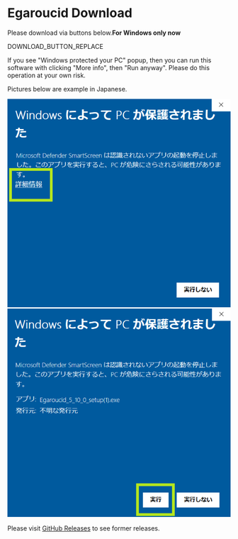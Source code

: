 # Egaroucid Download

Please download via buttons below.**For Windows only now**

DOWNLOAD_BUTTON_REPLACE



If you see "Windows protected your PC" popup, then you can run this  software with clicking "More info", then "Run anyway". Please do this  operation at your own risk.

Pictures below are example in Japanese.



<img class="pic2" src="img/cant_run1.png">

<img class="pic2" src="img/cant_run2.png">



Please visit [GitHub Releases](https://github.com/Nyanyan/Egaroucid/releases) to see former releases.


